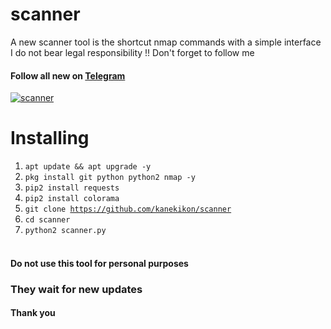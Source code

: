 # scanner
A new scanner tool is the shortcut nmap commands with a simple interface
I do not bear legal responsibility !!
Don't forget to follow me
#### Follow all new on [Telegram](https://t.me/ssx3l)
<a href="https://ibb.co/DrbBMp2"><img src="https://i.ibb.co/phPHKyF/scanner.jpg" alt="scanner" border="0"></a>

# Installing
1. <code>apt update && apt upgrade -y</code>
2. <code>pkg install git python python2 nmap -y</code> 
3. <code>pip2 install requests </code>
4. <code>pip2 install colorama </code>
5. <code>git clone https://github.com/kanekikon/scanner</code>
6. <code>cd scanner</code>
7. <code>python2 scanner.py</code><br><br>


#### Do not use this tool for personal purposes
### They wait for new updates
#### Thank you 
